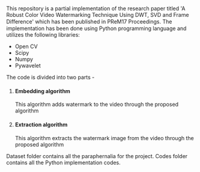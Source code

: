 # 
This repository is a partial implementation of the research paper titled 'A Robust Color Video Watermarking Technique Using DWT, SVD and Frame Diﬀerence' which has been published in PReM17 Proceedings. The implementation has been done using Python programming language and utilizes the following libraries:

<ul>
  <li>Open CV</li>
  <li>Scipy</li>
  <li>Numpy</li>
  <li>Pywavelet</li>
</ul>

The code is divided into two parts - 
<ol>
  <li> <h4>Embedding algorithm</h4>
    This algorithm adds watermark to the video through the proposed algorithm</li>
  <li> <h4>Extraction algorithm </h4>
    This algorithm extracts the watermark image from the video through the proposed algorithm</li>
</ol>

Dataset folder contains all the paraphernalia for the project. Codes folder contains all the Python implementation codes.
